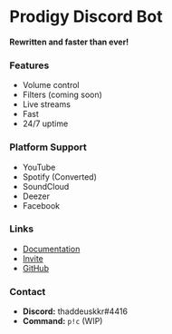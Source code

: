 # Prodigy Discord Bot
**Rewritten and faster than ever!**

### Features
- Volume control
- Filters (coming soon)
- Live streams
- Fast
- 24/7 uptime

### Platform Support
- YouTube
- Spotify (Converted)
- SoundCloud
- Deezer
- Facebook

### Links
- [Documentation](https://docs.prdg.tk)
- [Invite](https://discord.com/oauth2/authorize?client_id=823090420338524161&scope=bot&permissions=7515663606)
- [GitHub](https://github.com/thaddeuskkr/Prodigy)

### Contact
- **Discord:** thaddeuskkr#4416
- **Command:** `p!c` (WIP)
